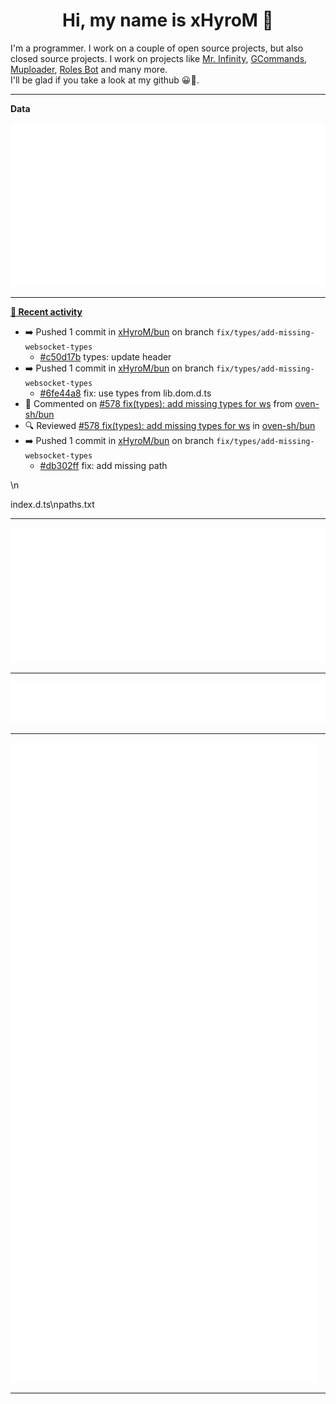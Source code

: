 <p align="center">
    <!-- <img src="https://avatars.githubusercontent.com/u/56601352" width="192" alt="hyro's pfp" /> -->
    <h1 align="center">Hi, my name is xHyroM 👋</h1>
</p>

I'm a programmer. I work on a couple of open source projects, but also closed source projects. I work on projects like [Mr. Infinity](https://discord.com/oauth2/authorize?client_id=720321585625694239&scope=bot%20applications.commands&permissions=8&redirect_uri=https://blobs.gq/imanager&prompt=consent&response_type=code), [GCommands](https://github.com/Garlic-Team/GCommands), [Muploader](https://github.com/xHyroM/Muploder), [Roles Bot](https://github.com/xHyroM/roles-bot) and many more.  
I'll be glad if you take a look at my github 😀👀.

___
**Data**

<img src="https://github.com/xHyroM/xHyroM/blob/master/.cache/base.svg">

___

**[📰 Recent activity](https://github.com/xHyroM)**
* ➡️ Pushed 1 commit in [xHyroM/bun](https://github.com/xHyroM/bun) on branch `fix/types/add-missing-websocket-types`
  * [#c50d17b](https://github.com/xHyroM/bun/commit/c50d17b) types: update header
* ➡️ Pushed 1 commit in [xHyroM/bun](https://github.com/xHyroM/bun) on branch `fix/types/add-missing-websocket-types`
  * [#6fe44a8](https://github.com/xHyroM/bun/commit/6fe44a8) fix: use types from lib.dom.d.ts
* 💬 Commented on [#578 fix(types): add missing types for ws](https://github.com/oven-sh/bun/pull/578) from [oven-sh/bun](https://github.com/oven-sh/bun)
* 🔍 Reviewed [#578 fix(types): add missing types for ws](https://github.com/oven-sh/bun/pull/578) in [oven-sh/bun](https://github.com/oven-sh/bun)
* ➡️ Pushed 1 commit in [xHyroM/bun](https://github.com/xHyroM/bun) on branch `fix/types/add-missing-websocket-types`
  * [#db302ff](https://github.com/xHyroM/bun/commit/db302ff) fix: add missing path

\n

index.d.ts\npaths.txt


___

<img src="https://github.com/xHyroM/xHyroM/blob/master/.cache/isocalendar.svg">

___

<img src="https://github.com/xHyroM/xHyroM/blob/master/.cache/languages.svg">

___

<img src="https://github.com/xHyroM/xHyroM/blob/master/.cache/achievements.svg">

___
